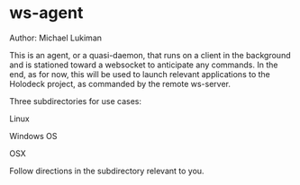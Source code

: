 # ws-agent
Author: Michael Lukiman

This is an agent, or a quasi-daemon, that runs on a client in the background and is stationed toward a websocket to anticipate any commands. In the end, as for now, this will be used to launch relevant applications to the Holodeck project, as commanded by the remote ws-server.

Three subdirectories for use cases:

Linux

Windows OS

OSX

Follow directions in the subdirectory relevant to you.
